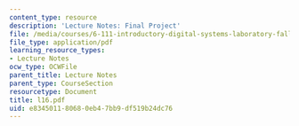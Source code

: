 ```yaml
---
content_type: resource
description: 'Lecture Notes: Final Project'
file: /media/courses/6-111-introductory-digital-systems-laboratory-fall-2002/e834501180680eb47bb9df519b24dc76_l16.pdf
file_type: application/pdf
learning_resource_types:
- Lecture Notes
ocw_type: OCWFile
parent_title: Lecture Notes
parent_type: CourseSection
resourcetype: Document
title: l16.pdf
uid: e8345011-8068-0eb4-7bb9-df519b24dc76
---
```

